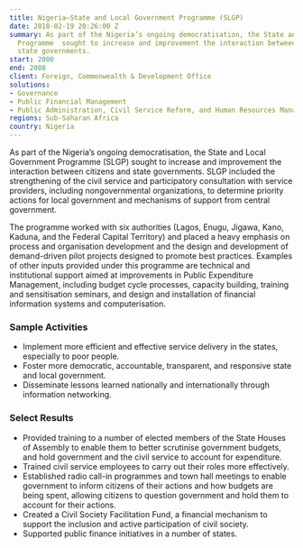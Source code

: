 ```yaml
---
title: Nigeria—State and Local Government Programme (SLGP)
date: 2018-02-19 20:26:00 Z
summary: As part of the Nigeria’s ongoing democratisation, the State and Local Government
  Programme  sought to increase and improvement the interaction between citizens and
  state governments.
start: 2000
end: 2008
client: Foreign, Commonwealth & Development Office
solutions:
- Governance
- Public Financial Management
- Public Administration, Civil Service Reform, and Human Resources Management
regions: Sub-Saharan Africa
country: Nigeria
---
```


As part of the Nigeria’s ongoing democratisation, the State and Local Government Programme (SLGP) sought to increase and improvement the interaction between citizens and state governments. SLGP included the strengthening of the civil service and participatory consultation with service providers, including nongovernmental organizations, to determine priority actions for local government and mechanisms of support from central government. 

The programme worked with six authorities (Lagos, Enugu, Jigawa, Kano, Kaduna, and the Federal Capital Territory) and placed a heavy emphasis on process and organisation development and the design and development of demand-driven pilot projects designed to promote best practices. Examples of other inputs provided under this programme are technical and institutional support aimed at improvements in Public Expenditure Management, including budget cycle processes, capacity building, training and sensitisation seminars, and design and installation of financial information systems and computerisation.

### Sample Activities
* Implement more efficient and effective service delivery in the states, especially to poor people.
* Foster more democratic, accountable, transparent, and responsive state and local government. 
* Disseminate lessons learned nationally and internationally through information networking. 

### Select Results
* Provided training to a number of elected members of the State Houses of Assembly to enable them to better scrutinise government budgets, and hold government and the civil service to account for expenditure. 
* Trained civil service employees to carry out their roles more effectively. 
* Established radio call-in programmes and town hall meetings to enable government to inform citizens of their actions and how budgets are being spent, allowing citizens to question government and hold them to account for their actions.
* Created a Civil Society Facilitation Fund, a financial mechanism to support the inclusion and active participation of civil society. 
* Supported public finance initiatives in a number of states. 